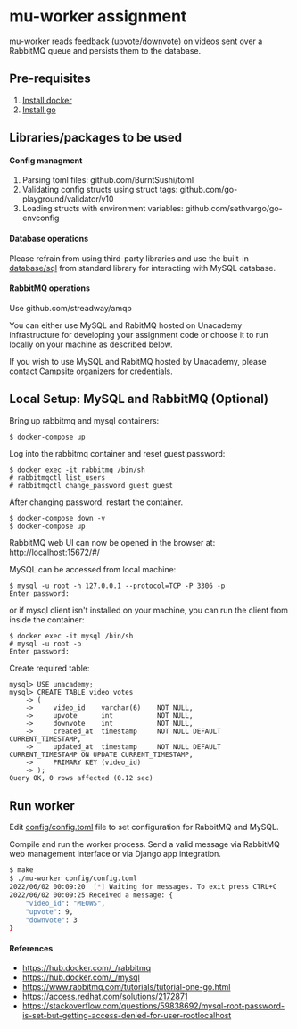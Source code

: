 # mu-worker assignment

mu-worker reads feedback (upvote/downvote) on videos sent over
a RabbitMQ queue and persists them to the database.

## Pre-requisites

1. [Install docker](https://docs.docker.com/engine/install/)
2. [Install go](https://go.dev/doc/install)

## Libraries/packages to be used

#### Config managment

1. Parsing toml files: github.com/BurntSushi/toml
2. Validating config structs using struct tags: github.com/go-playground/validator/v10
3. Loading structs with environment variables: github.com/sethvargo/go-envconfig

#### Database operations

Please refrain from using third-party libraries and use the built-in
[database/sql](https://pkg.go.dev/database/sql) from standard library
for interacting with MySQL database.

#### RabbitMQ operations

Use github.com/streadway/amqp

You can either use MySQL and RabitMQ hosted on Unacademy infrastructure for
developing your assignment code or choose it to run locally on your machine
as described below.

If you wish to use MySQL and RabitMQ hosted by Unacademy, please contact
Campsite organizers for credentials.

## Local Setup: MySQL and RabbitMQ (Optional)

Bring up rabbitmq and mysql containers:

```sh
$ docker-compose up
```

Log into the rabbitmq container and reset guest password:

```
$ docker exec -it rabbitmq /bin/sh
# rabbitmqctl list_users
# rabbitmqctl change_password guest guest
```

After changing password, restart the container.

```
$ docker-compose down -v
$ docker-compose up
```

RabbitMQ web UI can now be opened in the browser at: http://localhost:15672/#/

MySQL can be accessed from local machine:

```
$ mysql -u root -h 127.0.0.1 --protocol=TCP -P 3306 -p
Enter password:
```

or if mysql client isn't installed on your machine, you can run the client
from inside the container:

```
$ docker exec -it mysql /bin/sh
# mysql -u root -p
Enter password:
```

Create required table:

```
mysql> USE unacademy;
mysql> CREATE TABLE video_votes
    -> (
    ->     video_id    varchar(6)    NOT NULL,
    ->     upvote      int           NOT NULL,
    ->     downvote    int           NOT NULL,
    ->     created_at  timestamp     NOT NULL DEFAULT CURRENT_TIMESTAMP,
    ->     updated_at  timestamp     NOT NULL DEFAULT CURRENT_TIMESTAMP ON UPDATE CURRENT_TIMESTAMP,
    ->     PRIMARY KEY (video_id)
    -> );
Query OK, 0 rows affected (0.12 sec)
```

## Run worker

Edit [config/config.toml](config/config.toml) file to set configuration for
RabbitMQ and MySQL.

Compile and run the worker process. Send a valid message via RabbitMQ
web management interface or via Django app integration.

```sh
$ make
$ ./mu-worker config/config.toml
2022/06/02 00:09:20  [*] Waiting for messages. To exit press CTRL+C
2022/06/02 00:09:25 Received a message: {
    "video_id": "MEOWS",
    "upvote": 9,
    "downvote": 3
}
```

#### References

* https://hub.docker.com/_/rabbitmq
* https://hub.docker.com/_/mysql
* https://www.rabbitmq.com/tutorials/tutorial-one-go.html
* https://access.redhat.com/solutions/2172871
* https://stackoverflow.com/questions/59838692/mysql-root-password-is-set-but-getting-access-denied-for-user-rootlocalhost

